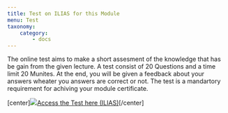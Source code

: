 ```yaml
---
title: Test on ILIAS for this Module
menu: Test
taxonomy:
    category:
        - docs
---
```

The online test aims to make a short assesment of the knowledge that has be gain from the given lecture. A test consist of 20 Questions and a time limit 20 Munites. At the end,  you will be given a feedback about your answers wheater you answers are correct or not. The test is a mandartory requirement for achiving your module certificate.

[center]<a href="https://ilias.opengeoedu.de/ilias/goto.php?target=tst_286&client_id=opengeoedu" markdown="1" target="_blank">![](/images/test.png?resize=200,200)Access the Test here (ILIAS)</a>[/center]
